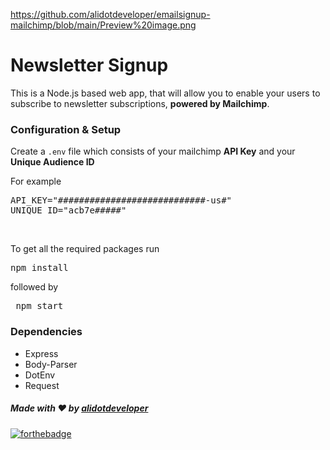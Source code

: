 https://github.com/alidotdeveloper/emailsignup-mailchimp/blob/main/Preview%20image.png

# Newsletter Signup

This is a Node.js based web app, that will allow you to enable your users to subscribe to newsletter subscriptions, <b>powered by Mailchimp</b>.

### Configuration & Setup

Create a <code>.env</code> file which consists of your mailchimp <b>API Key</b> and your <b>Unique Audience ID</b>

For example

<pre>
API_KEY="############################-us#"
UNIQUE_ID="acb7e#####"
</pre>
<br>

To get all the required packages run 

<pre>
npm install</pre>
followed by 
<pre> npm start</pre></pre>

### Dependencies

* Express
* Body-Parser
* DotEnv
* Request

##### Made with ♥ by <a href="https://github.com/alidotdeveloper">alidotdeveloper</a>


[![forthebadge](https://forthebadge.com/images/badges/built-with-love.svg)](https://github.com/alidotdeveloper)
